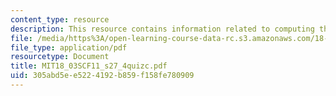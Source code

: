 ```yaml
---
content_type: resource
description: This resource contains information related to computing the laplace transform.
file: /media/https%3A/open-learning-course-data-rc.s3.amazonaws.com/18-03sc-differential-equations-fall-2011/305abd5ee5224192b859f158fe780909_MIT18_03SCF11_s27_4quizc.pdf
file_type: application/pdf
resourcetype: Document
title: MIT18_03SCF11_s27_4quizc.pdf
uid: 305abd5e-e522-4192-b859-f158fe780909
---
```

